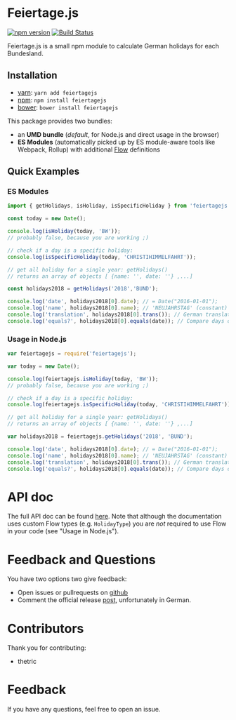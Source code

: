 # Feiertage.js

[![npm version](https://badge.fury.io/js/feiertagejs.svg)](https://badge.fury.io/js/feiertagejs)
[![Build Status](https://travis-ci.org/sfakir/feiertagejs.svg?branch=master)](https://travis-ci.org/sfakir/feiertagejs)


Feiertage.js is a small npm module to calculate German holidays for each Bundesland.

## Installation

- [yarn](https://yarnpkg.com/en/): `yarn add feiertagejs`
- [npm](https://www.npmjs.com/): `npm install feiertagejs`
- [bower](https://bower.io/): `bower install feiertagejs`

This package provides two bundles:

* an **UMD bundle** (_default_, for Node.js and direct usage in the browser)
* **ES Modules** (automatically picked up by ES module-aware tools like Webpack, Rollup) with additional [Flow](https://github.com/facebook/flow) definitions 

## Quick Examples

### ES Modules

```javascript
import { getHolidays, isHoliday, isSpecificHoliday } from 'feiertagejs';

const today = new Date();

console.log(isHoliday(today, 'BW'));
// probably false, because you are working ;)

// check if a day is a specific holiday:
console.log(isSpecificHoliday(today, 'CHRISTIHIMMELFAHRT'));

// get all holiday for a single year: getHolidays()
// returns an array of objects [ {name: '', date: ''} ,...]

const holidays2018 = getHolidays('2018','BUND');

console.log('date', holidays2018[0].date); // = Date("2016-01-01");
console.log('name', holidays2018[0].name); // 'NEUJAHRSTAG' (constant)
console.log('translation', holidays2018[0].trans()); // German translation: Neujahrstag
console.log('equals?', holidays2018[0].equals(date)); // Compare days only (ignore time)
```

### Usage in Node.js

```javascript
var feiertagejs = require('feiertagejs');

var today = new Date();

console.log(feiertagejs.isHoliday(today, 'BW'));
// probably false, because you are working ;)

// check if a day is a specific holiday:
console.log(feiertagejs.isSpecificHoliday(today, 'CHRISTIHIMMELFAHRT'));

// get all holiday for a single year: getHolidays()
// returns an array of objects [ {name: '', date: ''} ,...]

var holidays2018 = feiertagejs.getHolidays('2018', 'BUND');

console.log('date', holidays2018[0].date); // = Date("2016-01-01");
console.log('name', holidays2018[0].name); // 'NEUJAHRSTAG' (constant)
console.log('translation', holidays2018[0].trans()); // German translation: Neujahrstag
console.log('equals?', holidays2018[0].equals(date)); // Compare days only (ignore time)
```

# API doc

The full API doc can be found [here](docs.md).
Note that although the documentation uses custom Flow types (e.g. `HolidayType`) you are _not_ required to use Flow in your code (see "Usage in Node.js").

# Feedback and Questions

You have two options two give feedback:

* Open issues or pullrequests on [github](https://github.com/sfakir/feiertagejs)
* Comment the official release [post](http://www.fakir.it/feiertage-js-feiertage-fuer-node-js-und-im-browser/), unfortunately in German.


# Contributors

Thank you for contributing:

* thetric


# Feedback

If you have any questions, feel free to open an issue.
